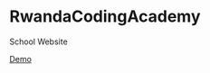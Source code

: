 # RwandaCodingAcademy
School Website 

<a href="https://rwcodingacademy.netlify.app/" target="_blank">Demo</a>
